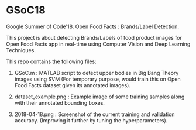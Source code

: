 # GSoC18
Google Summer of Code'18. Open Food Facts : Brands/Label Detection.

This project is about detecting Brands/Labels of food product images for Open Food Facts app in real-time using Computer Vision and Deep Learning Techniques.

This repo contains the following files:

1. GSoC.m : MATLAB script to detect upper bodies in Big Bang Theory images using SVM (For temporary purpose, would train this on Open Food Facts dataset given its annotated images).

2. dataset_example.png : Example image of some training samples along with their annotated bounding boxes.

3. 2018-04-18.png : Screenshot of the current training and validation accuracy. (Improving it further by tuning the hyperparameters).

